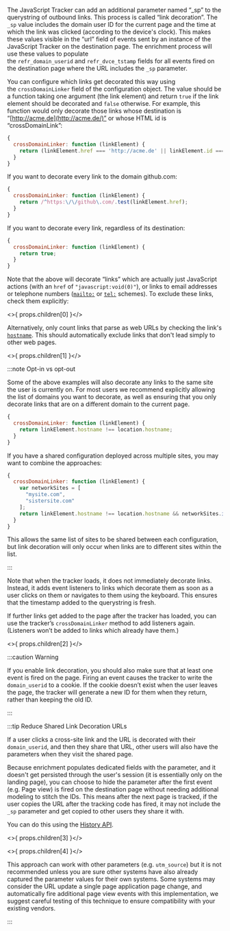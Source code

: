 The JavaScript Tracker can add an additional parameter named “_sp” to the querystring of outbound links.
This process is called “link decoration”.
The `_sp` value includes the domain user ID for the current page and the time at which the link was clicked (according to the device's clock).
This makes these values visible in the “url” field of events sent by an instance of the JavaScript Tracker on the destination page.
The enrichment process will use these values to populate the `refr_domain_userid` and `refr_dvce_tstamp` fields for all events fired on the destination page where the URL includes the `_sp` parameter.

You can configure which links get decorated this way using the `crossDomainLinker` field of the configuration object.
The value should be a function taking one argument (the link element) and return `true` if the link element should be decorated and `false` otherwise.
For example, this function would only decorate those links whose destination is “[http://acme.de](http://acme.de/)” or whose HTML id is “crossDomainLink”:

```javascript
{
  crossDomainLinker: function (linkElement) {
    return (linkElement.href === 'http://acme.de' || linkElement.id === 'crossDomainLink');
  }
}
```

If you want to decorate every link to the domain github.com:

```javascript
{
  crossDomainLinker: function (linkElement) {
    return /^https:\/\/github\.com/.test(linkElement.href);
  }
}
```

If you want to decorate every link, regardless of its destination:

```javascript
{
  crossDomainLinker: function (linkElement) {
    return true;
  }
}
```

Note that the above will decorate “links” which are actually just JavaScript actions (with an `href` of `"javascript:void(0)"`), or links to email addresses or telephone numbers ([`mailto:`](https://developer.mozilla.org/en-US/docs/Web/HTML/Element/a#linking_to_an_email_address) or [`tel:`](https://developer.mozilla.org/en-US/docs/Web/HTML/Element/a#linking_to_telephone_numbers) schemes).
To exclude these links, check them explicitly:

<>{ props.children[0] }</>

Alternatively, only count links that parse as web URLs by checking the link's [`hostname`](https://developer.mozilla.org/en-US/docs/Web/API/HTMLAnchorElement/hostname).
This should automatically exclude links that don't lead simply to other web pages.

<>{ props.children[1] }</>

:::note Opt-in vs opt-out

Some of the above examples will also decorate any links to the same site the user is currently on.
For most users we recommend explicitly allowing the list of domains you want to decorate, as well as ensuring that you only decorate links that are on a different domain to the current page.

```javascript
{
  crossDomainLinker: function (linkElement) {
    return linkElement.hostname !== location.hostname;
  }
}
```

If you have a shared configuration deployed across multiple sites, you may want to combine the approaches:

```javascript
{
  crossDomainLinker: function (linkElement) {
    var networkSites = [
      "mysite.com",
      "sistersite.com"
    ];
    return linkElement.hostname !== location.hostname && networkSites.indexOf(linkElement.hostname) > -1;
  }
}
```

This allows the same list of sites to be shared between each configuration, but link decoration will only occur when links are to different sites within the list.

:::

Note that when the tracker loads, it does not immediately decorate links.
Instead, it adds event listeners to links which decorate them as soon as a user clicks on them or navigates to them using the keyboard.
This ensures that the timestamp added to the querystring is fresh.

If further links get added to the page after the tracker has loaded, you can use the tracker’s `crossDomainLinker` method to add listeners again. (Listeners won’t be added to links which already have them.)

<>{ props.children[2] }</>

:::caution Warning

If you enable link decoration, you should also make sure that at least one event is fired on the page.
Firing an event causes the tracker to write the `domain_userid` to a cookie.
If the cookie doesn’t exist when the user leaves the page, the tracker will generate a new ID for them when they return, rather than keeping the old ID.

:::

:::tip Reduce Shared Link Decoration URLs

If a user clicks a cross-site link and the URL is decorated with their `domain_userid`, and then they share that URL, other users will also have the parameters when they visit the shared page.

Because enrichment populates dedicated fields with the parameter, and it doesn't get persisted through the user's session (it is essentially only on the landing page), you can choose to hide the parameter after the first event (e.g. Page view) is fired on the destination page without needing additional modeling to stitch the IDs.
This means after the next page is tracked, if the user copies the URL after the tracking code has fired, it may not include the `_sp` parameter and get copied to other users they share it with.

You can do this using the [History API](https://developer.mozilla.org/en-US/docs/Web/API/History/replaceState).

<>{ props.children[3] }</>

<>{ props.children[4] }</>

This approach can work with other parameters (e.g. `utm_source`) but it is not recommended unless you are sure other systems have also already captured the parameter values for their own systems.
Some systems may consider the URL update a single page application page change, and automatically fire additional page view events with this implementation, we suggest careful testing of this technique to ensure compatibility with your existing vendors.

:::
